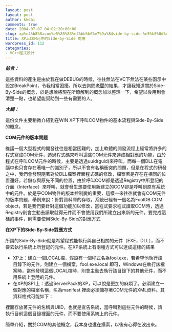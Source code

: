 ```yaml
---
layout: post
layout: post
author: kkdai
comments: true
date: 2004-07-07 04:02:20+00:00
slug: xp%e4%b8%8acom%e5%85%83%e4%bb%b6%e7%9a%84side-by-side-%e5%b0%8d%e6%87%89
title: XP上COM元件的Side-by-Side 對應
wordpress_id: 112
categories:
- VC++程式設計
---
```


_**前言：**_

這些資料的產生是由於我在做DEBUG的時候，往往無法在VC下無法在某些函示中設定BreakPoint，令我相當困擾。所以去詢問[老闆](http://baby.homeip.net/patrick/)的結果，才讓我知道關於Side-By-Side的概念，於是想說將現在所瞭解到的概念加以整理一下，希望以後用到會清楚一點，也希望能幫助到一些有需要的人。

_**大綱：**_

這份文件主要稍微介紹到在WIN XP下呼叫COM物件的基本流程與Side-By-Side的概念。
<!-- more -->


**COM元件的版本問題**

維護一個大型程式的開發往往是相當困難的，加上軟體的開發流程上經常將許多的程式寫成COM元件，透過程式碼來呼叫這些COM元件來達成相對應的功能，由於程式在呼叫COM元件的時候，主要是透過uuid(guid)來呼叫，而每一個DLL在電腦中也只會存在著唯一的識別子，所以不會有名稱衝突的問題，但是在程式的研發之中，我們會發現隨著對於DLL檔案裡面程式碼的修改，檔案若是存在在相同的位置還好，若儲存與原先不同的位置，由於呼叫COM都是透過Registry中所登記的介面（Interface）來呼叫，就會發生想要使用新建立的COM卻是呼叫到原有系統中的元件。於是乎COM物件的版本控制變的重要，這樣一來往往就會有COM元件的版本問題，舉例來說：針對資料庫的存取，系統已經有一個名為FoolDB COM object，若是我們要針對這個功能加以修改，當程式要求程式讀取COM時，透過Registry則會主動去讀取就得元件而不會使用我們所建立出來新的元件。要完成這樣的事件，則需要使用Side-By-Side的對應方式

**在XP下的Side-By-Side對應方式**

所謂的Side-By-Side就是希望程式能執行與自己相關的元件（EXE，DLL），而不要去執行系統上所登記的元件。在XP系統上有兩種方式可以達成這樣的結果

  * XP上：建立一個LOCAL檔，假設有一個程式名為fool.exe，若希望他執行該目錄下的元件，則建立一個檔案，fool.exe.local 即可，Windows在執行該檔案時，當他發現這個LOCAL檔時，則會主動去執行該目錄下的其他元件，而不用系統上登陸的元件。
  * 在XP的SP1上：透過ServerPack的XP，可以說是更加的麻煩了。必須建立一個對應的檔案名稱，名為manifest 裡面必須儲存著COM元件的XML資料。其資料格式可能如下：



<blockquote>

> 
> <comInterfaceExternalProxyStub  
         name="IAEClip"  
         iid="{37EFF48E-09F1-4100-B3FA-E77258366D39}"  
         proxyStubClsid32="{AE864E00-365F-44EE-A642-532883027E8C}"  
         numMethods="18"  
    />
> 
> 
</blockquote>

裡面存放著元件的名稱與UIID，也就是宣告系統，當呼叫到這些元件的時候，請執行目前這個目錄裡面的元件，而不要使用系統上的元件。

簡單介紹，關於COM的其他概念，我本身也還在摸索，以後有心得在波出來。
